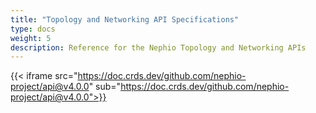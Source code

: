 ```yaml
---
title: "Topology and Networking API Specifications"
type: docs
weight: 5
description: Reference for the Nephio Topology and Networking APIs
---
```

{{< iframe src="https://doc.crds.dev/github.com/nephio-project/api@v4.0.0" sub="https://doc.crds.dev/github.com/nephio-project/api@v4.0.0">}}